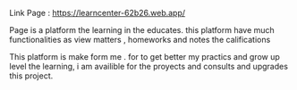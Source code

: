 Link Page : https://learncenter-62b26.web.app/


Page is a platform the learning in the educates. this platform have much functionalities as view matters , homeworks and notes the califications 

This platform is make form me . for to get better my practics and grow up level the learning, i am availible for the proyects and consults and upgrades this project.

